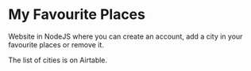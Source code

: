 # My Favourite Places
Website in NodeJS where you can create an account, add a city in your favourite places or remove it.

The list of cities is on Airtable.